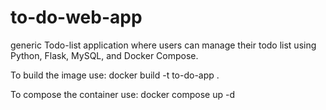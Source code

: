 # to-do-web-app
generic Todo-list application where users can manage their todo list using Python, Flask, MySQL, and Docker Compose.


To build the image use: docker build -t to-do-app .

To compose the container use: docker compose up -d
